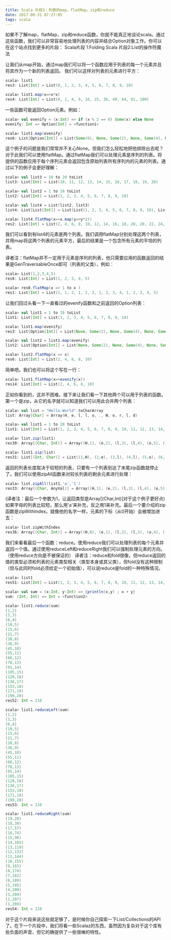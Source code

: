 ```yaml
---
title: Scala 片段3：列表的map，flatMap，zip和reduce
date: 2017-08-31 07:27:05
tags: scala
---
```


如果不了解map，flatMap，zip和reduce函数，你就不能真正地谈论scala。通过这些函数，我们可以非常容易地处理列表的内容并结合Option对象工作。你可以在这个站点找到更多的片段：
Scala片段 1:Folding
Scala 片段2:List的操作符魔法

让我们从map开始，通过map我们可以将一个函数应用于列表的每一个元素并且将其作为一个新的列表返回。
我们可以这样对列表的元素进行平方：
```scala
scala> list1
res3: List[Int] = List(0, 1, 2, 3, 4, 5, 6, 7, 8, 9, 10)

scala> list1.map(x=>x*x)
res4: List[Int] = List(0, 1, 4, 9, 16, 25, 36, 49, 64, 81, 100)
```
一些函数可能返回Option元素。例如：
```scala
scala> val evenify = (x:Int) => if (x % 2 == 0) Some(x) else None
evenify: Int => Option[Int] = <function1>

scala> list1.map(evenify)
res6: List[Option[Int]] = List(Some(0), None, Some(2), None, Some(4), None, Some(6), None, Some(8), None, Some(10))
```
这个例子的问题是我们常常并不关心None。但我们怎么轻松地把他排除出去呢？对于此我们可以使用flatMap。通过flatMap我们可以处理元素是序列的列表。将提供的函数应用于每个序列元素会返回包含原始列表所有序列内的元素的列表。通过以下的例子会更好理解：
```scala
scala> val list3 = 10 to 20 toList
list3: List[Int] = List(10, 11, 12, 13, 14, 15, 16, 17, 18, 19, 20)

scala> val list2 = 1 to 10 toList
list2: List[Int] = List(1, 2, 3, 4, 5, 6, 7, 8, 9, 10)

scala> val list4 = List(list2, list3)
list4: List[List[Int]] = List(List(1, 2, 3, 4, 5, 6, 7, 8, 9, 10), List(10, 11, 12, 13, 14, 15, 16, 17, 18, 19, 20))

scala> list4.flatMap(x=>x.map(y=>y*2))
res2: List[Int] = List(2, 4, 6, 8, 10, 12, 14, 16, 18, 20, 20, 22, 24, 26, 28, 30, 32, 34, 36, 38, 40) 
```
我们可以看到有list4的元素是两个列表。我们调用flatMap分别处理这两个列表，并用map将这两个列表的元素平方，最后的结果是一个包含所有元素的平坦的列表。

译者注：flatMap并不一定用于元素是序列的列表，他只需要应用的函数返回的结果是GenTraversableOnce即可（列表的父类），例如：
```scala
scala> List(1,2,3,4,5)
res0: List[Int] = List(1, 2, 3, 4, 5)

scala> res0.flatMap(x => 1 to x )
res1: List[Int] = List(1, 1, 2, 1, 2, 3, 1, 2, 3, 4, 1, 2, 3, 4, 5)
```
让我们回过头看一下一直看过的evenify函数和之前返回的Option列表：
```scala
scala> val list1 = 1 to 10 toList
list1: List[Int] = List(1, 2, 3, 4, 5, 6, 7, 8, 9, 10)

scala> list1.map(evenify)
res3: List[Option[Int]] = List(None, Some(2), None, Some(4), None, Some(6), None, Some(8), None, Some(10))

scala> val list2 = list1.map(evenify)
list2: List[Option[Int]] = List(None, Some(2), None, Some(4), None, Some(6), None, Some(8), None, Some(10))

scala> list2.flatMap(x => x)
res6: List[Int] = List(2, 4, 6, 8, 10)  
```
简单吧。我们也可以将这个写在一行：
```scala
scala> list1.flatMap(x=>evenify(x))
res14: List[Int] = List(2, 4, 6, 8, 10)
```
正如你看到的，这并不困难。接下来让我们看一下其他两个可以用于列表的函数。第一个是zip，从它的名字就可以知道我们可以用此合并两个列表：
```scala
scala> val list = "Hello.World".toCharArray
list: Array[Char] = Array(H, e, l, l, o, ., W, o, r, l, d)

scala> val list1 = 1 to 20 toList
list1: List[Int] = List(1, 2, 3, 4, 5, 6, 7, 8, 9, 10, 11, 12, 13, 14, 15, 16, 17, 18, 19, 20)

scala> list.zip(list1)
res30: Array[(Char, Int)] = Array((H,1), (e,2), (l,3), (l,4), (o,5), (.,6), (W,7), (o,8), (r,9), (l,10), (d,11))

scala> list1.zip(list)
res31: List[(Int, Char)] = List((1,H), (2,e), (3,l), (4,l), (5,o), (6,.), (7,W), (8,o), (9,r), (10,l), (11,d))
```
返回的列表长度取决于较短的列表，只要有一个列表到达了末尾zip函数就停止了。我们可以使用zipAll函数来对较长列表的剩余元素进行处理：
```scala
scala> list.zipAll(list1,'a','1')
res33: Array[(Char, AnyVal)] = Array((H,1), (e,2), (l,3), (l,4), (o,5), (.,6), (W,7), (o,8), (r,9), (l,10), (d,11), (a,12), (a,13), (a,14), (a,15), (a,16), (a,17), (a,18), (a,19), (a,20))
```
(译者注：最后一个参数为1，让返回类型是Array[(Char,Int)]对于这个例子更好点)  
如果字母的列表比较短，那么用'a'来补充，反之用1来补充。最后一个要介绍的zip函数是zipWithIndex。就像他的名字一样，元素的下标（从0开始）会被增加进去：
```scala
scala> list.zipWithIndex
res36: Array[(Char, Int)] = Array((H,0), (e,1), (l,2), (l,3), (o,4), (.,5), (W,6), (o,7), (r,8), (l,9), (d,10))  
```
我们来看看最后一个函数：reduce。使用reduce我们可以处理列表的每个元素并返回一个值。通过使用reduceLeft和reduceRight我们可以强制处理元素的方向。（使用reduce方向是不被保证的）
译者注：reduce和fold很像，但reduce返回的值的类型必须和列表的元素类型相关（类型本身或其父类），但fold没有这种限制（但与此同时fold必须给定一个初始值），可以说reduce是fold的一种特殊情况。
```scala
scala> list1
res51: List[Int] = List(1, 2, 3, 4, 5, 6, 7, 8, 9, 10, 11, 12, 13, 14, 15, 16, 17, 18, 19, 20)

scala> val sum = (x:Int, y:Int) => {println(x,y) ; x + y}
sum: (Int, Int) => Int = <function2>

scala> list1.reduce(sum)
(1,2)
(3,3)
(6,4)
(10,5)
(15,6)
(21,7)
(28,8)
(36,9)
(45,10)
(55,11)
(66,12)
(78,13)
(91,14)
(105,15)
(120,16)
(136,17)
(153,18)
(171,19)
(190,20)
res52: Int = 210

scala> list1.reduceLeft(sum)
(1,2)
(3,3)
(6,4)
(10,5)
(15,6)
(21,7)
(28,8)
(36,9)
(45,10)
(55,11)
(66,12)
(78,13)
(91,14)
(105,15)
(120,16)
(136,17)
(153,18)
(171,19)
(190,20)
res53: Int = 210

scala> list1.reduceRight(sum)
(19,20)
(18,39)
(17,57)
(16,74)
(15,90)
(14,105)
(13,119)
(12,132)
(11,144)
(10,155)
(9,165)
(8,174)
(7,182)
(6,189)
(5,195)
(4,200)
(3,204)
(2,207)
(1,209)
res54: Int = 210
```
对于这个片段来说这些就足够了，是时候你自己探索一下List/Collections的API了。在下一个片段中，我们将看一些Scalaz的东西，虽然因为复杂对于这个库有些负面的声音，但它的确提供了一些很棒的特性。
